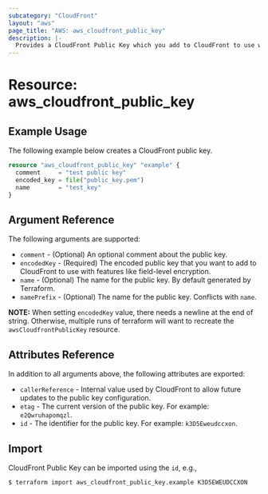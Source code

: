 ```yaml
---
subcategory: "CloudFront"
layout: "aws"
page_title: "AWS: aws_cloudfront_public_key"
description: |-
  Provides a CloudFront Public Key which you add to CloudFront to use with features like field-level encryption.
---
```


# Resource: aws_cloudfront_public_key

## Example Usage

The following example below creates a CloudFront public key.

```terraform
resource "aws_cloudfront_public_key" "example" {
  comment     = "test public key"
  encoded_key = file("public_key.pem")
  name        = "test_key"
}
```

## Argument Reference

The following arguments are supported:

* `comment` - (Optional) An optional comment about the public key.
* `encodedKey` - (Required) The encoded public key that you want to add to CloudFront to use with features like field-level encryption.
* `name` - (Optional) The name for the public key. By default generated by Terraform.
* `namePrefix` - (Optional) The name for the public key. Conflicts with `name`.

**NOTE:** When setting `encodedKey` value, there needs a newline at the end of string. Otherwise, multiple runs of terraform will want to recreate the `awsCloudfrontPublicKey` resource.

## Attributes Reference

In addition to all arguments above, the following attributes are exported:

* `callerReference` - Internal value used by CloudFront to allow future updates to the public key configuration.
* `etag` - The current version of the public key. For example: `e2Qwruhapomqzl`.
* `id` - The identifier for the public key. For example: `k3D5Eweudccxon`.

## Import

CloudFront Public Key can be imported using the `id`, e.g.,

```
$ terraform import aws_cloudfront_public_key.example K3D5EWEUDCCXON
```

<!-- cache-key: cdktf-0.17.0-pre.15 input-2dc5b85d294a3ebb11348023fc5e8768e3a500a2a151759201ed636690b3772a -->